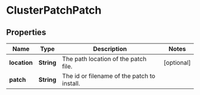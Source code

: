
# ClusterPatchPatch

## Properties
Name | Type | Description | Notes
------------ | ------------- | ------------- | -------------
**location** | **String** | The path location of the patch file. |  [optional]
**patch** | **String** | The id or filename of the patch to install. | 



